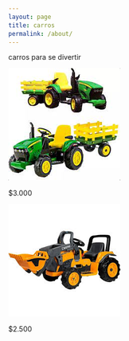 ```yaml
---
layout: page
title: carros
permalink: /about/
---
```

carros para se divertir


![](assets/carretinhainfantil.png) 

$3.000


![](assets/tratorinfantil.png) 

$2.500
